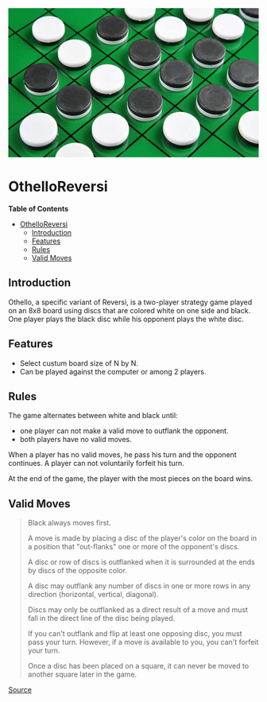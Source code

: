 <img src="https://github.com/yueningh/OthelloReversi/blob/master/othello1.jpg" height =300 width="700" />

# OthelloReversi
**Table of Contents**
<!-- TOC depthFrom:1 depthTo:6 withLinks:1 updateOnSave:1 orderedList:0 -->

- [OthelloReversi](#OthelloReversi)
	- [Introduction](#Introduction)
  - [Features](#Features)
  - [Rules](#Rules)
  - [Valid Moves](#Valid-Moves)

<!-- /TOC -->


## Introduction

Othello, a specific variant of Reversi, is a two-player strategy game played on an 8x8 board using discs that are colored white on one side and black. 
One player plays the black disc while his opponent plays the white disc.

## Features
- Select custum board size of N by N. 
- Can be played against the computer or among 2 players. 


## Rules

The game alternates between white and black until:
- one player can not make a valid move to outflank the opponent.
- both players have no valid moves.

When a player has no valid moves, he pass his turn and the opponent continues.
A player can not voluntarily forfeit his turn.

At the end of the game, the player with the most pieces on the board wins.


## Valid Moves
> Black always moves first.
>
> A move is made by placing a disc of the player's color on the board in a position that "out-flanks" one or more of the opponent's discs.
>
> A disc or row of discs is outflanked when it is surrounded at the ends by discs of the opposite color.
>
> A disc may outflank any number of discs in one or more rows in any direction (horizontal, vertical, diagonal).
>
> Discs may only be outflanked as a direct result of a move and must fall in the direct line of the disc being played.
> 
> If you can't outflank and flip at least one opposing disc, you must pass your turn. However, if a move is available to you, you can't forfeit your turn.
>
> Once a disc has been placed on a square, it can never be moved to another square later in the game. 
>
[Source](https://www.ultraboardgames.com/othello/game-rules.php)


